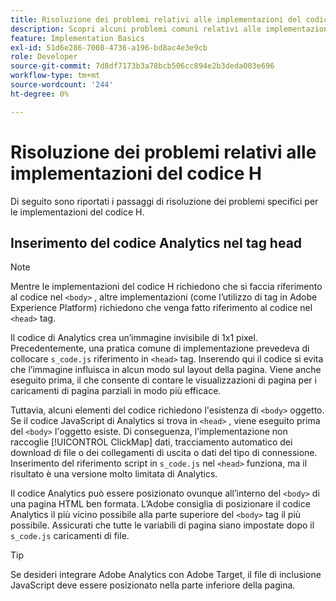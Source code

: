 ```yaml
---
title: Risoluzione dei problemi relativi alle implementazioni del codice H
description: Scopri alcuni problemi comuni relativi alle implementazioni legacy di JavaScript.
feature: Implementation Basics
exl-id: 51d6e286-7008-4736-a196-bd8ac4e3e9cb
role: Developer
source-git-commit: 7d8df7173b3a78bcb506cc894e2b3deda003e696
workflow-type: tm+mt
source-wordcount: '244'
ht-degree: 0%

---
```


# Risoluzione dei problemi relativi alle implementazioni del codice H

Di seguito sono riportati i passaggi di risoluzione dei problemi specifici per le implementazioni del codice H.

## Inserimento del codice Analytics nel tag head

>[!NOTE]
>
>Mentre le implementazioni del codice H richiedono che si faccia riferimento al codice nel `<body>` , altre implementazioni (come l’utilizzo di tag in Adobe Experience Platform) richiedono che venga fatto riferimento al codice nel `<head>` tag.

Il codice di Analytics crea un’immagine invisibile di 1x1 pixel. Precedentemente, una pratica comune di implementazione prevedeva di collocare `s_code.js` riferimento in `<head>` tag. Inserendo qui il codice si evita che l’immagine influisca in alcun modo sul layout della pagina. Viene anche eseguito prima, il che consente di contare le visualizzazioni di pagina per i caricamenti di pagina parziali in modo più efficace.

Tuttavia, alcuni elementi del codice richiedono l&#39;esistenza di `<body>` oggetto. Se il codice JavaScript di Analytics si trova in `<head>` , viene eseguito prima del `<body>` l&#39;oggetto esiste. Di conseguenza, l’implementazione non raccoglie [!UICONTROL ClickMap] dati, tracciamento automatico dei download di file o dei collegamenti di uscita o dati del tipo di connessione. Inserimento del riferimento script in `s_code.js` nel `<head>` funziona, ma il risultato è una versione molto limitata di Analytics.

Il codice Analytics può essere posizionato ovunque all’interno del `<body>` di una pagina HTML ben formata. L’Adobe consiglia di posizionare il codice Analytics il più vicino possibile alla parte superiore del `<body>` tag il più possibile. Assicurati che tutte le variabili di pagina siano impostate dopo il `s_code.js` caricamenti di file.

>[!TIP]
>
>Se desideri integrare Adobe Analytics con Adobe Target, il file di inclusione JavaScript deve essere posizionato nella parte inferiore della pagina.
